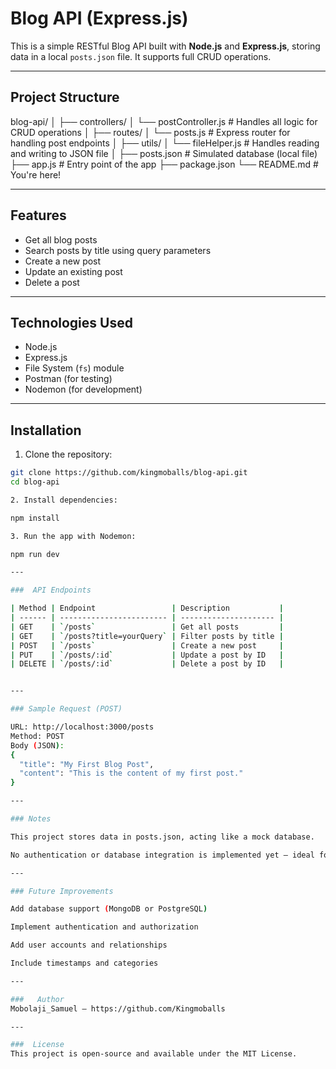 # Blog API (Express.js)

This is a simple RESTful Blog API built with **Node.js** and **Express.js**, storing data in a local `posts.json` file. It supports full CRUD operations.

---

##  Project Structure

blog-api/
│
├── controllers/
│ └── postController.js # Handles all logic for CRUD operations
│
├── routes/
│ └── posts.js # Express router for handling post endpoints
│
├── utils/
│ └── fileHelper.js # Handles reading and writing to JSON file
│
├── posts.json # Simulated database (local file)
├── app.js # Entry point of the app
├── package.json
└── README.md # You're here!


---

##  Features

- Get all blog posts
- Search posts by title using query parameters
- Create a new post
- Update an existing post
- Delete a post

---

##  Technologies Used

- Node.js
- Express.js
- File System (`fs`) module
- Postman (for testing)
- Nodemon (for development)

---

##  Installation

1. Clone the repository:

```bash
git clone https://github.com/kingmoballs/blog-api.git
cd blog-api

2. Install dependencies:

npm install

3. Run the app with Nodemon:

npm run dev

---

###  API Endpoints

| Method | Endpoint                 | Description           |
| ------ | ------------------------ | --------------------- |
| GET    | `/posts`                 | Get all posts         |
| GET    | `/posts?title=yourQuery` | Filter posts by title |
| POST   | `/posts`                 | Create a new post     |
| PUT    | `/posts/:id`             | Update a post by ID   |
| DELETE | `/posts/:id`             | Delete a post by ID   |


---

### Sample Request (POST)

URL: http://localhost:3000/posts
Method: POST
Body (JSON):
{
  "title": "My First Blog Post",
  "content": "This is the content of my first post."
}

---

### Notes

This project stores data in posts.json, acting like a mock database.

No authentication or database integration is implemented yet — ideal for future upgrades.

---

### Future Improvements

Add database support (MongoDB or PostgreSQL)

Implement authentication and authorization

Add user accounts and relationships

Include timestamps and categories

---

###   Author
Mobolaji_Samuel – https://github.com/Kingmoballs

---

###  License
This project is open-source and available under the MIT License.

